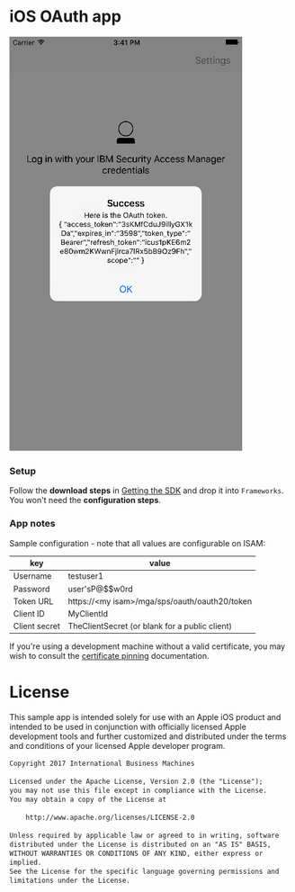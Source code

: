 # iOS OAuth app
![Screenshot of the app displaying an OAuth token](screenshot.png)

### Setup

Follow the **download steps** in [Getting the SDK](../../getting-the-sdk.md) and drop it into `Frameworks`. You won't need the **configuration steps**.

### App notes

Sample configuration - note that all values are configurable on ISAM:

key | value
------- | -------
Username | testuser1
Password | user'sP@$$w0rd
Token URL | https://\<my isam\>/mga/sps/oauth/oauth20/token
Client ID | MyClientId
Client secret | TheClientSecret (or blank for a public client)

If you're using a development machine without a valid certificate, you may wish to consult the [certificate pinning](../../certificate-pinning.md) documentation.

# License

This sample app is intended solely for use with an Apple iOS product and intended to be used in conjunction with officially licensed Apple development tools and further customized and distributed under the terms and conditions of your licensed Apple developer program.

    Copyright 2017 International Business Machines

    Licensed under the Apache License, Version 2.0 (the "License");
    you may not use this file except in compliance with the License.
    You may obtain a copy of the License at

        http://www.apache.org/licenses/LICENSE-2.0

    Unless required by applicable law or agreed to in writing, software
    distributed under the License is distributed on an "AS IS" BASIS,
    WITHOUT WARRANTIES OR CONDITIONS OF ANY KIND, either express or implied.
    See the License for the specific language governing permissions and
    limitations under the License.
